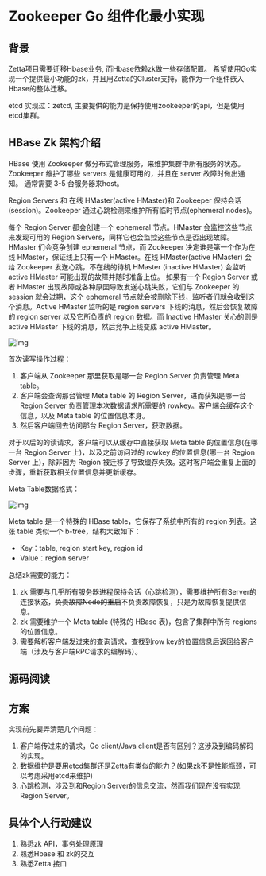 # Zookeeper Go 组件化最小实现

## 背景
Zetta项目需要迁移Hbase业务, 而Hbase依赖zk做一些存储配置。
希望使用Go实现一个提供最小功能的zk，并且用Zetta的Cluster支持，能作为一个组件嵌入Hbase的整体迁移。

etcd 实现过：zetcd, 主要提供的能力是保持使用zookeeper的api，但是使用etcd集群。

## HBase Zk 架构介绍
HBase 使用 Zookeeper 做分布式管理服务，来维护集群中所有服务的状态。Zookeeper 维护了哪些 servers 是健康可用的，并且在 server 故障时做出通知。
通常需要 3-5 台服务器来host。

Region Servers 和 在线 HMaster(active HMaster)和 Zookeeper 保持会话(session)。Zookeeper 通过心跳检测来维护所有临时节点(ephemeral nodes)。

每个 Region Server 都会创建一个 ephemeral 节点。HMaster 会监控这些节点来发现可用的 Region Servers，同样它也会监控这些节点是否出现故障。
HMaster 们会竞争创建 ephemeral 节点，而 Zookeeper 决定谁是第一个作为在线 HMaster，保证线上只有一个 HMaster。在线 HMaster(active HMaster) 会给 Zookeeper 发送心跳，不在线的待机 HMaster (inactive HMaster) 会监听 active HMaster 可能出现的故障并随时准备上位。
如果有一个 Region Server 或者 HMaster 出现故障或各种原因导致发送心跳失败，它们与 Zookeeper 的 session 就会过期，这个 ephemeral 节点就会被删除下线，监听者们就会收到这个消息。Active HMaster 监听的是 region servers 下线的消息，然后会恢复故障的 region server 以及它所负责的 region 数据。而 Inactive HMaster 关心的则是 active HMaster 下线的消息，然后竞争上线变成 active HMaster。

![img](https://pic1.zhimg.com/80/v2-9d4069dbe8462a266992dc0a41888540_1440w.jpg)

首次读写操作过程：
1. 客户端从 Zookeeper 那里获取是哪一台 Region Server 负责管理 Meta table。
2. 客户端会查询那台管理 Meta table 的 Region Server，进而获知是哪一台 Region Server 负责管理本次数据请求所需要的 rowkey。客户端会缓存这个信息，以及 Meta table 的位置信息本身。
3. 然后客户端回去访问那台 Region Server，获取数据。

对于以后的的读请求，客户端可以从缓存中直接获取 Meta table 的位置信息(在哪一台 Region Server 上)，以及之前访问过的 rowkey 的位置信息(哪一台 Region Server 上)，除非因为 Region 被迁移了导致缓存失效。这时客户端会重复上面的步骤，重新获取相关位置信息并更新缓存。



Meta Table数据格式：

![img](https://pic1.zhimg.com/80/v2-df270f9aabb60e8f1857ecb73e1402d8_1440w.jpg)

Meta table 是一个特殊的 HBase table，它保存了系统中所有的 region 列表。这张 table 类似一个 b-tree，结构大致如下：

- Key：table, region start key, region id
- Value：region server



总结zk需要的能力：

1. zk 需要与几乎所有服务器进程保持会话（心跳检测），需要维护所有Server的连接状态，~~负责故障Node的重启~~不负责故障恢复，只是为故障恢复提供信息。
2. zk 需要维护一个 Meta table (特殊的 HBase 表)，包含了集群中所有 regions 的位置信息。
3. 需要解析客户端发过来的查询请求，查找到row key的位置信息后返回给客户端（涉及与客户端RPC请求的编解码）。

## 源码阅读



## 方案
实现前先要弄清楚几个问题：
1. 客户端传过来的请求，Go client/Java client是否有区别？这涉及到编码解码的实现。
2. 数据维护是要用etcd集群还是Zetta有类似的能力？(如果zk不是性能瓶颈，可以考虑采用etcd来维护)
3. 心跳检测，涉及到和Region Server的信息交流，然而我们现在没有实现Region Server。



## 具体个人行动建议
1. 熟悉zk API，事务处理原理
2. 熟悉Hbase 和 zk的交互
3. 熟悉Zetta 接口





